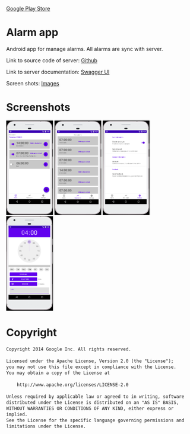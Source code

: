 [Google Play Store](https://play.google.com/store/apps/details?id=com.devcivil.alarm_app)

# Alarm app
Android app for manage alarms. All alarms are sync with server.

Link to source code of server: [Github](https://github.com/Kamil-IT/alarm-api)

Link to server documentation: [Swagger UI](http://alarmrestapi.eu-central-1.elasticbeanstalk.com/v2/api-docs)

Screen shots: [Images](https://github.com/Kamil-IT/alarm-app/tree/master/images)

# Screenshots
<img src="images/image-1.png" width="25%" />
<img src="images/image-2.png" width="25%" />
<img src="images/image-3.png" width="25%" />
<img src="images/image-4.png" width="25%" />

# Copyright

    Copyright 2014 Google Inc. All rights reserved.

    Licensed under the Apache License, Version 2.0 (the "License");
    you may not use this file except in compliance with the License.
    You may obtain a copy of the License at

        http://www.apache.org/licenses/LICENSE-2.0

    Unless required by applicable law or agreed to in writing, software
    distributed under the License is distributed on an "AS IS" BASIS,
    WITHOUT WARRANTIES OR CONDITIONS OF ANY KIND, either express or implied.
    See the License for the specific language governing permissions and
    limitations under the License.
